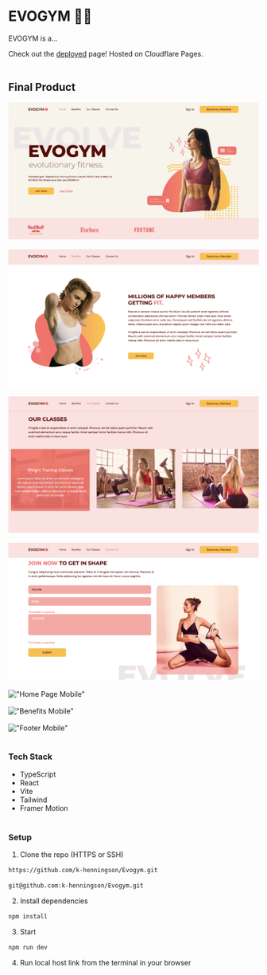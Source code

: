 # EVOGYM 🏋️‍♀️

EVOGYM is a...

Check out the [deployed]() page! Hosted on Cloudflare Pages.
<br></br>

## Final Product
!["Home Page"](https://raw.githubusercontent.com/k-henningson/Evogym/e1f3cbf0c503f08ca17f899ea0995edafd65a60a/docs/HomePage.png)
<br></br>
!["About Us Page"](https://raw.githubusercontent.com/k-henningson/Evogym/e1f3cbf0c503f08ca17f899ea0995edafd65a60a/docs/AboutUsPage.png)
<br></br>
!["Classes Page"](https://raw.githubusercontent.com/k-henningson/Evogym/e1f3cbf0c503f08ca17f899ea0995edafd65a60a/docs/ClassesPage.png)
<br></br>
!["Contact Us Page"](https://raw.githubusercontent.com/k-henningson/Evogym/e1f3cbf0c503f08ca17f899ea0995edafd65a60a/docs/ContactUsPage.png)
<br></br>
!["Home Page Mobile"]()
<br></br>
!["Benefits Mobile"]()
<br></br>
!["Footer Mobile"]()
<br></br>
### Tech Stack

- TypeScript
- React
- Vite
- Tailwind
- Framer Motion
  <br></br>

### Setup

1. Clone the repo (HTTPS or SSH)

```sh
https://github.com/k-henningson/Evogym.git
```

```sh
git@github.com:k-henningson/Evogym.git
```

2. Install dependencies

```sh
npm install
```

3. Start

```sh
npm run dev
```

4. Run local host link from the terminal in your browser
